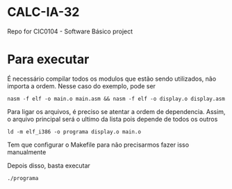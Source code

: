 # CALC-IA-32
Repo for CIC0104 - Software Básico project

# Para executar 

É necessário compilar todos os modulos que estão sendo utilizados, não importa a ordem.
Nesse caso do exemplo, pode ser 

```nasm -f elf -o main.o main.asm && nasm -f elf -o display.o display.asm ```

Para ligar os arquivos, é preciso se atentar a ordem de dependencia. Assim, o arquivo principal
será o ultimo da lista pois depende de todos os outros

```ld -m elf_i386 -o programa display.o main.o ```

Tem que configurar o Makefile para não precisarmos fazer isso manualmente 

Depois disso, basta executar

```./programa```
